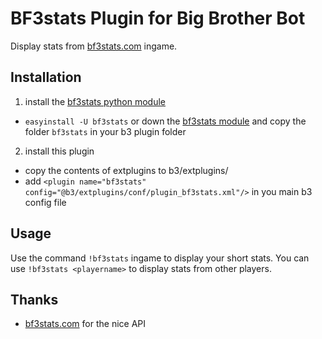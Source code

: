 BF3stats Plugin for Big Brother Bot
===================================
Display stats from [bf3stats.com](http://bf3stats.com) ingame.

Installation
------------
1. install the [bf3stats python module](https://github.com/ozon/python-bf3stats)
 - `easyinstall -U bf3stats` or down the [bf3stats module](https://github.com/ozon/python-bf3stats/zipball/master) and copy the folder `bf3stats` in your b3 plugin folder

2. install this plugin
 - copy the contents of extplugins to b3/extplugins/
 - add `<plugin name="bf3stats" config="@b3/extplugins/conf/plugin_bf3stats.xml"/>` in you main b3 config file

Usage
-----
Use the command `!bf3stats` ingame to display your short stats.
You can use `!bf3stats <playername>` to display stats from other players.

Thanks
------
- [bf3stats.com](http://bf3stats.com) for the nice API

